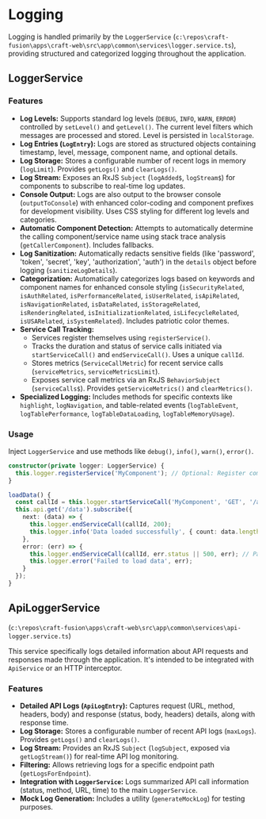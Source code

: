 # Logging

Logging is handled primarily by the `LoggerService` (`c:\repos\craft-fusion\apps\craft-web\src\app\common\services\logger.service.ts`), providing structured and categorized logging throughout the application.

## LoggerService

### Features

*   **Log Levels:** Supports standard log levels (`DEBUG`, `INFO`, `WARN`, `ERROR`) controlled by `setLevel()` and `getLevel()`. The current level filters which messages are processed and stored. Level is persisted in `localStorage`.
*   **Log Entries (`LogEntry`):** Logs are stored as structured objects containing timestamp, level, message, component name, and optional details.
*   **Log Storage:** Stores a configurable number of recent logs in memory (`logLimit`). Provides `getLogs()` and `clearLogs()`.
*   **Log Stream:** Exposes an RxJS `Subject` (`logAdded$`, `logStream$`) for components to subscribe to real-time log updates.
*   **Console Output:** Logs are also output to the browser console (`outputToConsole`) with enhanced color-coding and component prefixes for development visibility. Uses CSS styling for different log levels and categories.
*   **Automatic Component Detection:** Attempts to automatically determine the calling component/service name using stack trace analysis (`getCallerComponent`). Includes fallbacks.
*   **Log Sanitization:** Automatically redacts sensitive fields (like 'password', 'token', 'secret', 'key', 'authorization', 'auth') in the `details` object before logging (`sanitizeLogDetails`).
*   **Categorization:** Automatically categorizes logs based on keywords and component names for enhanced console styling (`isSecurityRelated`, `isAuthRelated`, `isPerformanceRelated`, `isUserRelated`, `isApiRelated`, `isNavigationRelated`, `isDataRelated`, `isStorageRelated`, `isRenderingRelated`, `isInitializationRelated`, `isLifecycleRelated`, `isUSARelated`, `isSystemRelated`). Includes patriotic color themes.
*   **Service Call Tracking:**
    *   Services register themselves using `registerService()`.
    *   Tracks the duration and status of service calls initiated via `startServiceCall()` and `endServiceCall()`. Uses a unique `callId`.
    *   Stores metrics (`ServiceCallMetric`) for recent service calls (`serviceMetrics`, `serviceMetricsLimit`).
    *   Exposes service call metrics via an RxJS `BehaviorSubject` (`serviceCalls$`). Provides `getServiceMetrics()` and `clearMetrics()`.
*   **Specialized Logging:** Includes methods for specific contexts like `highlight`, `logNavigation`, and table-related events (`logTableEvent`, `logTablePerformance`, `logTableDataLoading`, `logTableMemoryUsage`).

### Usage

Inject `LoggerService` and use methods like `debug()`, `info()`, `warn()`, `error()`.

```typescript
constructor(private logger: LoggerService) {
  this.logger.registerService('MyComponent'); // Optional: Register component/service
}

loadData() {
  const callId = this.logger.startServiceCall('MyComponent', 'GET', '/api/data');
  this.api.get('/data').subscribe({
    next: (data) => {
      this.logger.endServiceCall(callId, 200);
      this.logger.info('Data loaded successfully', { count: data.length });
    },
    error: (err) => {
      this.logger.endServiceCall(callId, err.status || 500, err); // Pass error object to endServiceCall
      this.logger.error('Failed to load data', err);
    }
  });
}
```

## ApiLoggerService

(`c:\repos\craft-fusion\apps\craft-web\src\app\common\services\api-logger.service.ts`)

This service specifically logs detailed information about API requests and responses made through the application. It's intended to be integrated with `ApiService` or an HTTP interceptor.

### Features

*   **Detailed API Logs (`ApiLogEntry`):** Captures request (URL, method, headers, body) and response (status, body, headers) details, along with response time.
*   **Log Storage:** Stores a configurable number of recent API logs (`maxLogs`). Provides `getLogs()` and `clearLogs()`.
*   **Log Stream:** Provides an RxJS `Subject` (`logSubject`, exposed via `getLogStream()`) for real-time API log monitoring.
*   **Filtering:** Allows retrieving logs for a specific endpoint path (`getLogsForEndpoint`).
*   **Integration with `LoggerService`:** Logs summarized API call information (status, method, URL, time) to the main `LoggerService`.
*   **Mock Log Generation:** Includes a utility (`generateMockLog`) for testing purposes.